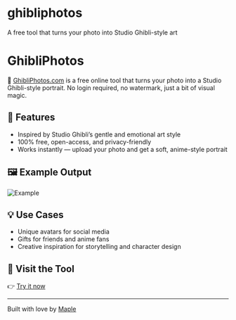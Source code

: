 # ghibliphotos
A free tool that turns your photo into Studio Ghibli-style art
# GhibliPhotos

🌸 [GhibliPhotos.com](https://ghibliphotos.com/en/ghibli) is a free online tool that turns your photo into a Studio Ghibli-style portrait. No login required, no watermark, just a bit of visual magic.

## 🌟 Features

- Inspired by Studio Ghibli’s gentle and emotional art style
- 100% free, open-access, and privacy-friendly
- Works instantly — upload your photo and get a soft, anime-style portrait

## 🖼️ Example Output

![Example]((https://your-image-host.com/sample-ghibli-style.png))

## 💡 Use Cases

- Unique avatars for social media
- Gifts for friends and anime fans
- Creative inspiration for storytelling and character design

## 🔗 Visit the Tool

👉 [Try it now](https://ghibliphotos.com/en/ghibli)

---

Built with love by [Maple](https://github.com/yourusername)


